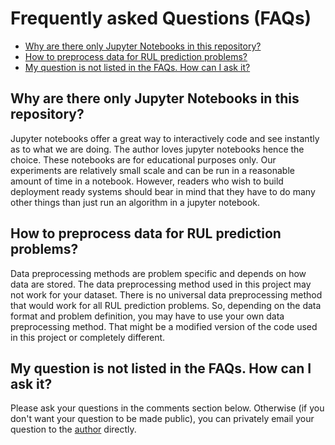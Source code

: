 # Frequently asked Questions (FAQs)
* [Why are there only Jupyter Notebooks in this repository?](#why-are-there-only-jupyter-notebooks-in-this-repository)
* [How to preprocess data for RUL prediction problems?](#how-to-preprocess-data-for-rul-prediction-problems)
* [My question is not listed in the FAQs. How can I ask it?](#my-question-is-not-listed-in-the-faqs-how-can-i-ask-it)



## Why are there only Jupyter Notebooks in this repository?

Jupyter notebooks offer a great way to interactively code and see instantly as to what we are doing. The author loves jupyter notebooks hence the choice. These notebooks are for educational purposes only. Our experiments are relatively small scale and can be run in a reasonable amount of time in a notebook. However, readers who wish to build deployment ready systems should bear in mind that they have to do many other things than just run an algorithm in a jupyter notebook.

## How to preprocess data for RUL prediction problems?

Data preprocessing methods are problem specific and depends on how data are stored. The data preprocessing method used in this project may not work for your dataset. There is no universal data preprocessing method that would work for all RUL prediction problems. So, depending on the data format and problem definition, you may have to use your own data preprocessing method. That might be a modified version of the code used in this project or completely different. 

## My question is not listed in the FAQs. How can I ask it?

Please ask your questions in the comments section below. Otherwise (if you don't want your question to be made public), you can privately email your question to the [author](https://biswajitsahoo1111.github.io/) directly.